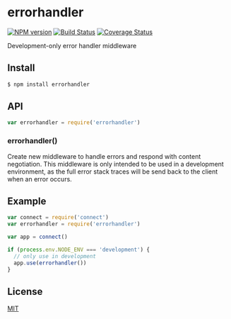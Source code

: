 # errorhandler

[![NPM version](https://badge.fury.io/js/errorhandler.svg)](http://badge.fury.io/js/errorhandler)
[![Build Status](https://travis-ci.org/expressjs/errorhandler.svg?branch=master)](https://travis-ci.org/expressjs/errorhandler)
[![Coverage Status](https://img.shields.io/coveralls/expressjs/errorhandler.svg?branch=master)](https://coveralls.io/r/expressjs/errorhandler)

Development-only error handler middleware

## Install

```sh
$ npm install errorhandler
```

## API

```js
var errorhandler = require('errorhandler')
```

### errorhandler()

Create new middleware to handle errors and respond with content negotiation.
This middleware is only intended to be used in a development environment, as
the full error stack traces will be send back to the client when an error
occurs.

## Example

```js
var connect = require('connect')
var errorhandler = require('errorhandler')

var app = connect()

if (process.env.NODE_ENV === 'development') {
  // only use in development
  app.use(errorhandler())
}
```

## License

[MIT](LICENSE)
